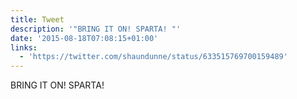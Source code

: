 ```yaml
---
title: Tweet
description: '"BRING IT ON! SPARTA! "'
date: '2015-08-18T07:08:15+01:00'
links:
  - 'https://twitter.com/shaundunne/status/633515769700159489'
---
```

BRING IT ON! SPARTA! 
